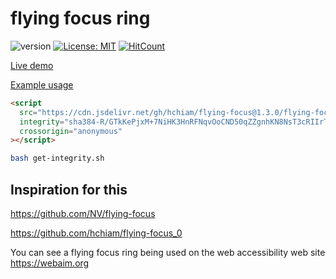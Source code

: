 # flying focus ring

![version](https://img.shields.io/github/release/hchiam/flying-focus) [![License: MIT](https://img.shields.io/badge/License-MIT-yellow.svg)](https://github.com/hchiam/flying-focus/blob/master/MIT-LICENSE.txt) [![HitCount](http://hits.dwyl.com/hchiam/flying-focus.svg)](http://hits.dwyl.com/hchiam/flying-focus)

[Live demo](https://codepen.io/hchiam/pen/MWKKxdW)

[Example usage](https://github.com/hchiam/flying-focus/blob/master/example-usage.html)

```html
<script
  src="https://cdn.jsdelivr.net/gh/hchiam/flying-focus@1.3.0/flying-focus.js"
  integrity="sha384-R/GTkKePjxM+7NiHK3HnRFNqvOoCND50qZZgnhKN8NsT3cRIIrTRw1EdS61VgW3W"
  crossorigin="anonymous"
></script>
```

```bash
bash get-integrity.sh
```

## Inspiration for this

<https://github.com/NV/flying-focus>

<https://github.com/hchiam/flying-focus_0>

You can see a flying focus ring being used on the web accessibility web site <https://webaim.org>
